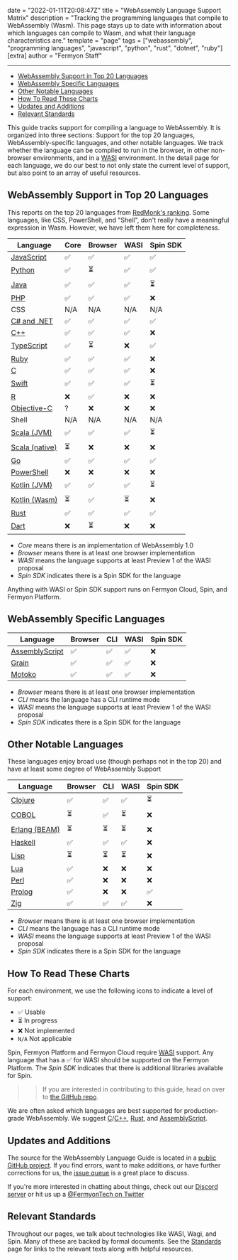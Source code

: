 date = "2022-01-11T20:08:47Z"
title = "WebAssembly Language Support Matrix"
description = "Tracking the programming languages that compile to WebAssembly (Wasm). This page stays up to date with information about which languages can compile to Wasm, and what their language characteristics are."
template = "page"
tags = ["webassembly", "programming languages", "javascript", "python", "rust", "dotnet", "ruby"]
[extra]
author = "Fermyon Staff"

---

- [WebAssembly Support in Top 20 Languages](#webassembly-support-in-top-20-languages)
- [WebAssembly Specific Languages](#webassembly-specific-languages)
- [Other Notable Languages](#other-notable-languages)
- [How To Read These Charts](#how-to-read-these-charts)
- [Updates and Additions](#updates-and-additions)
- [Relevant Standards](#relevant-standards)

This guide tracks support for compiling a language to WebAssembly. It is organized into three sections: Support for the top 20 languages, WebAssembly-specific languages, and other notable languages. We track whether the language can be compiled to run in the browser, in other non-browser environments, and in a [WASI](https://wasi.dev) environment. In the detail page for each language, we do our best to not only state the current level of support, but also point to an array of useful resources.

## WebAssembly Support in Top 20 Languages

This reports on the top 20 languages from [RedMonk's ranking](https://redmonk.com/sogrady/2022/03/28/language-rankings-1-22/).
Some languages, like CSS, PowerShell, and "Shell", don't really have a meaningful expression in Wasm. However, we have left them here for completeness.

| Language                  | Core  | Browser | WASI | Spin SDK |
|---------------------------| ----- | ------- | ---- | -------- |
| [JavaScript][JavaScript]  | ✅    | ✅      | ✅   | ✅       |
| [Python][Python]          | ✅    | ⏳      | ✅   | ✅       |
| [Java][Java]              | ✅    | ✅      | ✅   | ⏳       |
| [PHP][PHP]                | ✅    | ✅      | ✅   | ❌       |
| CSS                       | N/A   | N/A     | N/A  | N/A      |
| [C# and .NET][CSHARP]     | ✅    | ✅      | ✅   | ✅       |
| [C++][CPLUSPLUS]          | ✅    | ✅      | ✅   | ❌       |
| [TypeScript][TypeScript]  | ✅    | ⏳      | ❌   | ✅       |
| [Ruby][Ruby]              | ✅    | ✅      | ✅   | ❌       |
| [C][C]                    | ✅    | ✅      | ✅   | ❌       |
| [Swift][Swift]            | ✅    | ✅      | ✅   | ⏳       |
| [R][R]                    | ❌    | ✅      | ❌   | ❌       |
| [Objective-C][ObjectiveC] | ?     | ❌      | ❌   | ❌       |
| Shell                     | N/A   | N/A     | N/A  | N/A      |
| [Scala (JVM)][Scala]      | ✅    | ✅      | ✅   | ⏳       |
| [Scala (native)][Scala]   | ⏳    | ❌      | ❌   | ❌       | 
| [Go][Go]                  | ✅    | ✅      | ✅   | ✅       |
| [PowerShell][PowerShell]  | ❌    | ❌      | ❌   | ❌       |
| [Kotlin (JVM)][Kotlin]    | ✅    | ✅      | ✅   | ⏳       |
| [Kotlin (Wasm)][Kotlin]   | ⏳    | ✅      | ⏳   | ❌       |
| [Rust][Rust]              | ✅    | ✅      | ✅   | ✅       |
| [Dart][Dart]              | ❌    | ⏳      | ❌   | ❌       |

* _Core_ means there is an implementation of WebAssembly 1.0
* _Browser_ means there is at least one browser implementation
* _WASI_ means the language supports at least Preview 1 of the WASI proposal
* _Spin SDK_ indicates there is a Spin SDK for the language

Anything with WASI or Spin SDK support runs on Fermyon Cloud, Spin, and Fermyon Platform.

## WebAssembly Specific Languages

| Language                         | Browser | CLI | WASI | Spin SDK |
| -------------------------------- | ------- | --- | ---- | -------- |
| [AssemblyScript][AssemblyScript] | ✅      | ✅  | ✅   | ❌       |
| [Grain][Grain]                   | ✅      | ✅  | ✅   | ❌       |
| [Motoko][Motoko]                 | ✅      | ✅  | ✅   | ❌       |

* _Browser_ means there is at least one browser implementation
* _CLI_ means the language has a CLI runtime mode
* _WASI_ means the language supports at least Preview 1 of the WASI proposal
* _Spin SDK_ indicates there is a Spin SDK for the language

## Other Notable Languages

These languages enjoy broad use (though perhaps not in the top 20) and have at least some degree of WebAssembly Support

| Language                  | Browser | CLI | WASI | Spin SDK |
| ------------------------- | ------- | --- | ---- | -------- |
| [Clojure][Clojure]        | ✅      | ✅  | ✅   | ⏳       |
| [COBOL][Cobol]            | ⏳      | ✅  | ⏳   | ❌       |
| [Erlang (BEAM)][Erlang]   | ⏳      | ⏳  | ⏳   | ❌       |
| [Haskell][Haskell]        | ✅      | ✅  | ✅   | ❌       |
| [Lisp][Lisp]              | ⏳      | ⏳  | ⏳   | ❌       |
| [Lua][Lua]                | ✅      | ❌  | ❌   | ❌       |
| [Perl][Perl]              | ✅      | ❌  | ❌   | ❌       |
| [Prolog][Prolog]          | ✅      | ❌  | ❌   | ✅       |
| [Zig][Zig]                | ✅      | ✅  | ✅   | ❌       |

* _Browser_ means there is at least one browser implementation
* _CLI_ means the language has a CLI runtime mode
* _WASI_ means the language supports at least Preview 1 of the WASI proposal
* _Spin SDK_ indicates there is a Spin SDK for the language

## How To Read These Charts

For each environment, we use the following icons to indicate a level of support:

- ✅  Usable
- ⏳ In progress
- ❌ Not implemented
- `N/A` Not applicable

Spin, Fermyon Platform and Fermyon Cloud require [WASI](https://wasi.dev) support. Any language that has a ✅ for WASI should be supported on the Fermyon Platform. The *Spin SDK* indicates that there is additional libraries available for Spin.

>> If you are interested in contributing to this guide, head on over to [the GitHub repo](https://github.com/fermyon/wasm-languages).

We are often asked which languages are best supported for production-grade WebAssembly. We suggest [C][C]/[C++][CPLUSPLUS], [Rust][Rust], and [AssemblyScript][AssemblyScript].

## Updates and Additions

The source for the WebAssembly Language Guide is located in a [public GitHub project](https://github.com/fermyon/wasm-languages). If you find errors, want to make additions, or have further corrections for us, the [issue queue](https://github.com/fermyon/wasm-languages/issues) is a great place to discuss.

If you're more interested in chatting about things, check out our [Discord server](https://discord.gg/AAFNfS7NGf) or hit us up a [@FermyonTech on Twitter](https://twitter.com/fermyontech)

## Relevant Standards

Throughout our pages, we talk about technologies like WASI, Wagi, and Spin. Many of these are backed by formal documents. See the [Standards] page for links to the relevant texts along with helpful resources.

[JavaScript]: /wasm-languages/javascript
[Python]: /wasm-languages/python
[Java]: /wasm-languages/java
[PHP]: /wasm-languages/php
[CPLUSPLUS]: /wasm-languages/cpp
[CSHARP]: /wasm-languages/c-sharp
[TypeScript]: /wasm-languages/typescript
[Ruby]: /wasm-languages/ruby
[C]: /wasm-languages/c-lang
[Swift]: /wasm-languages/swift
[R]: /wasm-languages/r-lang
[ObjectiveC]: /wasm-languages/objective-c
[Shell]: /wasm-languages/shell
[Scala]: /wasm-languages/scala
[Go]: /wasm-languages/go-lang
[PowerShell]: /wasm-languages/powershell
[Kotlin]: /wasm-languages/kotlin
[Rust]: /wasm-languages/rust
[Dart]: /wasm-languages/dart

[AssemblyScript]: /wasm-languages/assemblyscript
[Grain]: /wasm-languages/grain
[Motoko]: /wasm-languages/motoko

[Cobol]: /wasm-languages/cobol
[Clojure]: /wasm-languages/clojure
[Erlang]: /wasm-languages/erlang-beam
[Haskell]: /wasm-languages/haskell
[Lisp]: /wasm-languages/lisp
[Lua]: /wasm-languages/lua
[perl]: /wasm-languages/perl
[prolog]: /wasm-languages/prolog
[Zig]: /wasm-languages/zig

[Standards]: /wasm-languages/standards
